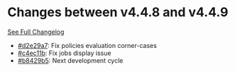 # Changes between v4.4.8 and v4.4.9

[See Full Changelog](https://github.com/pydio/cells/compare/v4.4.8...v4.4.9)

- [#d2e29a7](https://github.com/pydio/cells/commit/d2e29a76ffceb5bb38b4d6ad6ff0c951dd86a3b6): Fix policies evaluation corner-cases
- [#c4ec11b](https://github.com/pydio/cells/commit/c4ec11bbdb76eae2170018dca6711864a12cc43a): Fix jobs display issue
- [#b8429b5](https://github.com/pydio/cells/commit/b8429b5e8ef4592be99fa71c90095398a85e97c0): Next development cycle
